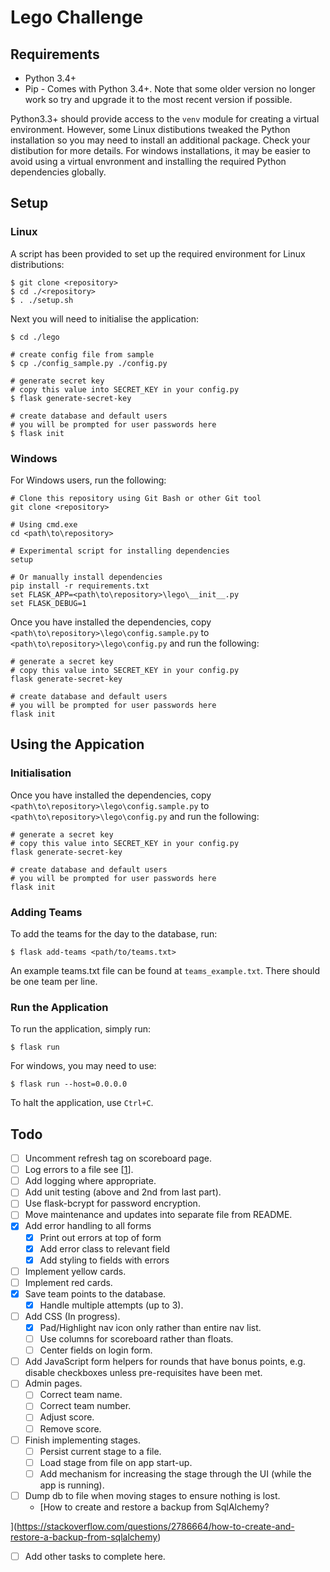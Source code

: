 # Lego Challenge
## Requirements
- Python 3.4+
- Pip - Comes with Python 3.4+. Note that some older version no longer work so try and upgrade it to the most recent version if possible.

Python3.3+ should provide access to the `venv` module for creating a virtual environment. However, some Linux distibutions tweaked the Python installation so you may need to install an additional
package. Check your distibution for more details. For windows installations, it may be easier to avoid using a virtual envronment and installing the required Python dependencies globally.

## Setup
### Linux
A script has been provided to set up the required environment for Linux distributions:
```
$ git clone <repository>
$ cd ./<repository>
$ . ./setup.sh
```

Next you will need to initialise the application:
```
$ cd ./lego

# create config file from sample
$ cp ./config_sample.py ./config.py

# generate secret key
# copy this value into SECRET_KEY in your config.py
$ flask generate-secret-key

# create database and default users
# you will be prompted for user passwords here
$ flask init
```

### Windows
For Windows users, run the following:
```
# Clone this repository using Git Bash or other Git tool
git clone <repository>

# Using cmd.exe
cd <path\to\repository>

# Experimental script for installing dependencies
setup

# Or manually install dependencies
pip install -r requirements.txt
set FLASK_APP=<path\to\repository>\lego\__init__.py
set FLASK_DEBUG=1
```

Once you have installed the dependencies, copy `<path\to\repository>\lego\config.sample.py` to `<path\to\repository>\lego\config.py` and run the following:
```
# generate a secret key
# copy this value into SECRET_KEY in your config.py
flask generate-secret-key

# create database and default users
# you will be prompted for user passwords here
flask init
```

## Using the Appication
### Initialisation
Once you have installed the dependencies, copy `<path\to\repository>\lego\config.sample.py` to `<path\to\repository>\lego\config.py` and run the following:
```
# generate a secret key
# copy this value into SECRET_KEY in your config.py
flask generate-secret-key

# create database and default users
# you will be prompted for user passwords here
flask init
```

### Adding Teams
To add the teams for the day to the database, run:
```
$ flask add-teams <path/to/teams.txt>
```
An example teams.txt file can be found at `teams_example.txt`. There should be one team per line.

### Run the Application
To run the application, simply run:
```
$ flask run
```

For windows, you may need to use:
```
$ flask run --host=0.0.0.0
```

To halt the application, use `Ctrl+C`.

## Todo
- [ ] Uncomment refresh tag on scoreboard page.
- [ ] Log errors to a file see [[1](https://blog.miguelgrinberg.com/post/the-flask-mega-tutorial-part-vii-unit-testing)].
- [ ] Add logging where appropriate.
- [ ] Add unit testing (above and 2nd from last part).
- [ ] Use flask-bcrypt for password encryption.
- [ ] Move maintenance and updates into separate file from README.
- [X] Add error handling to all forms
    - [X] Print out errors at top of form
    - [X] Add error class to relevant field
    - [X] Add styling to fields with errors
- [ ] Implement yellow cards.
- [ ] Implement red cards.
- [X] Save team points to the database.
    - [X] Handle multiple attempts (up to 3).
- [ ] Add CSS (In progress).
    - [X] Pad/Highlight nav icon only rather than entire nav list.
    - [ ] Use columns for scoreboard rather than floats.
    - [ ] Center fields on login form.
- [ ] Add JavaScript form helpers for rounds that have bonus points, e.g. disable checkboxes unless pre-requisites have been met.
- [ ] Admin pages.
    - [ ] Correct team name.
    - [ ] Correct team number.
    - [ ] Adjust score.
    - [ ] Remove score.
- [ ] Finish implementing stages.
    - [ ] Persist current stage to a file.
    - [ ] Load stage from file on app start-up.
    - [ ] Add mechanism for increasing the stage through the UI (while the app is running).
- [ ] Dump db to file when moving stages to ensure nothing is lost.
    - [How to create and restore a backup from SqlAlchemy?

](https://stackoverflow.com/questions/2786664/how-to-create-and-restore-a-backup-from-sqlalchemy)
- [ ] Add other tasks to complete here.

